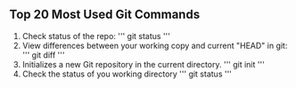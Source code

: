 ## Top 20 Most Used Git Commands

1. Check status of the repo:
'''
git status
'''
2. View differences between your working copy and current "HEAD" in git:
'''
git diff
'''
3. Initializes a new Git repository in the current directory.
'''
git init
'''
4. Check the status of you working directory
'''
git status
'''
